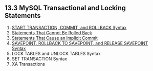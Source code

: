 ## 13.3 MySQL Transactional and Locking Statements

1. [START TRANSACTION, COMMIT, and ROLLBACK Syntax](./commit.md)
2. [Statements That Cannot Be Rolled Back](./cannot-roll-back.md)
3. [Statements That Cause an Implicit Commit](./implicit-commit.md)
4. [SAVEPOINT, ROLLBACK TO SAVEPOINT, and RELEASE SAVEPOINT Syntax](./savepoint.md)
5. LOCK TABLES and UNLOCK TABLES Syntax
6. SET TRANSACTION Syntax
7. XA Transactions